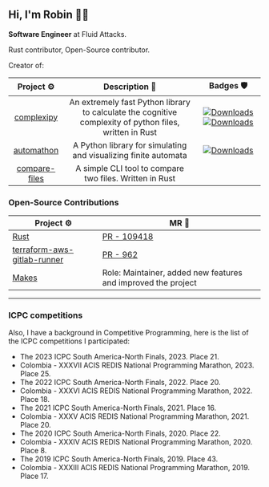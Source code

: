Hi, I'm Robin 👋🏾
---

**Software Engineer** at Fluid Attacks.

Rust contributor, Open-Source contributor.

Creator of:

| Project ⚙️ | Description 📝 | Badges 🛡️ |
| :---: | :---: | :---: |
| [complexipy](https://github.com/rohaquinlop/complexipy) | An extremely fast Python library to calculate the cognitive complexity of python files, written in Rust | [![Downloads](https://static.pepy.tech/badge/complexipy)](https://pepy.tech/project/complexipy) [![Downloads](https://static.pepy.tech/badge/complexipy/month)](https://pepy.tech/project/complexipy) |
| [automathon](https://github.com/rohaquinlop/automathon) | A Python library for simulating and visualizing finite automata | [![Downloads](https://static.pepy.tech/badge/automathon)](https://pepy.tech/project/automathon) |
| [compare-files](https://github.com/rohaquinlop/rust-compare-files) | A simple CLI tool to compare two files. Written in Rust | |

### Open-Source Contributions

| Project ⚙️ | MR 🔨 |
| --- | --- |
| [Rust](https://github.com/rust-lang/rust) | [PR - 109418](https://github.com/rust-lang/rust/pull/109418) |
| [terraform-aws-gitlab-runner](https://github.com/cattle-ops/terraform-aws-gitlab-runner) | [PR - 962](https://github.com/cattle-ops/terraform-aws-gitlab-runner/pull/962) |
| [Makes](https://github.com/fluidattacks/makes) | Role: Maintainer, added new features and improved the project |

---

### ICPC competitions

Also, I have a background in Competitive Programming, here is the list of the ICPC competitions I participated:

- The 2023 ICPC South America-North Finals, 2023. Place 21.
- Colombia - XXXVII ACIS REDIS National Programming Marathon, 2023. Place 25.
- The 2022 ICPC South America-North Finals, 2022. Place 20.
- Colombia - XXXVI ACIS REDIS National Programming Marathon, 2022. Place 18.
- The 2021 ICPC South America-North Finals, 2021. Place 16.
- Colombia - XXXV ACIS REDIS National Programming Marathon, 2021. Place 20.
- The 2020 ICPC South America-North Finals, 2020. Place 22.
- Colombia - XXXIV ACIS REDIS National Programming Marathon, 2020. Place 8.
- The 2019 ICPC South America-North Finals, 2019. Place 43.
- Colombia - XXXIII ACIS REDIS National Programming Marathon, 2019. Place 17.
